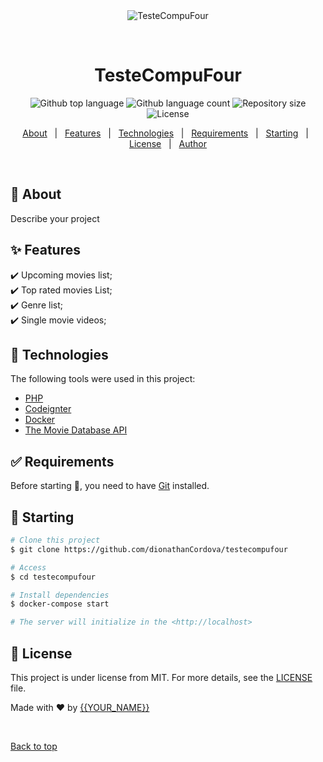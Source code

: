 <div align="center" id="top"> 
  <img src="./.github/app.gif" alt="TesteCompuFour" />

  &#xa0;

  <!-- <a href="https://testecompufour.netlify.app">Demo</a> -->
</div>

<h1 align="center">TesteCompuFour</h1>

<p align="center">
  <img alt="Github top language" src="https://img.shields.io/github/languages/top/dionathanCordova/testecompufour?color=56BEB8">

  <img alt="Github language count" src="https://img.shields.io/github/languages/count/dionathanCordova/testecompufour?color=56BEB8">

  <img alt="Repository size" src="https://img.shields.io/github/repo-size/dionathanCordova/testecompufour?color=56BEB8">

  <img alt="License" src="https://img.shields.io/github/license/dionathanCordova/testecompufour?color=56BEB8">

  <!-- <img alt="Github issues" src="https://img.shields.io/github/issues/dionathanCordova/testecompufour?color=56BEB8" /> -->

  <!-- <img alt="Github forks" src="https://img.shields.io/github/forks/dionathanCordova/testecompufour?color=56BEB8" /> -->

  <!-- <img alt="Github stars" src="https://img.shields.io/github/stars/dionathanCordova/testecompufour?color=56BEB8" /> -->
</p>

<!-- Status -->

<!-- <h4 align="center"> 
	🚧  TesteCompuFour 🚀 Under construction...  🚧
</h4> 

<hr> -->

<p align="center">
  <a href="#dart-about">About</a> &#xa0; | &#xa0; 
  <a href="#sparkles-features">Features</a> &#xa0; | &#xa0;
  <a href="#rocket-technologies">Technologies</a> &#xa0; | &#xa0;
  <a href="#white_check_mark-requirements">Requirements</a> &#xa0; | &#xa0;
  <a href="#checkered_flag-starting">Starting</a> &#xa0; | &#xa0;
  <a href="#memo-license">License</a> &#xa0; | &#xa0;
  <a href="https://github.com/dionathanCordova" target="_blank">Author</a>
</p>

<br>

## :dart: About ##

Describe your project

## :sparkles: Features ##

:heavy_check_mark: Upcoming movies list;\
:heavy_check_mark: Top rated movies List;\
:heavy_check_mark: Genre list;\
:heavy_check_mark: Single movie videos;

## :rocket: Technologies ##

The following tools were used in this project:

- [PHP](https://www.php.net/manual/pt_BR/intro-whatis.php)
- [Codeignter](https://codeigniter.com/)
- [Docker](https://docs.docker.com/compose/)
- [The Movie Database API](https://developers.themoviedb.org/4/getting-started/authorization)

## :white_check_mark: Requirements ##

Before starting :checkered_flag:, you need to have [Git](https://git-scm.com) installed.

## :checkered_flag: Starting ##

```bash
# Clone this project
$ git clone https://github.com/dionathanCordova/testecompufour

# Access
$ cd testecompufour

# Install dependencies
$ docker-compose start

# The server will initialize in the <http://localhost>
```

## :memo: License ##

This project is under license from MIT. For more details, see the [LICENSE](LICENSE.md) file.


Made with :heart: by <a href="https://github.com/dionathanCordova" target="_blank">{{YOUR_NAME}}</a>

&#xa0;

<a href="#top">Back to top</a>
